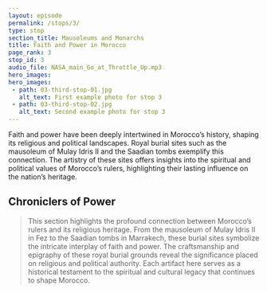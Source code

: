 ```yaml
---
layout: episode
permalink: /stops/3/
type: stop
section_title: Mausoleums and Monarchs
title: Faith and Power in Morocco
page_rank: 3
stop_id: 3
audio_file: NASA_main_Go_at_Throttle_Up.mp3
hero_images:
hero_images:
 - path: 03-third-stop-01.jpg
   alt_text: First example photo for stop 3
 - path: 03-third-stop-02.jpg
   alt_text: Second example photo for stop 3
---
```

Faith and power have been deeply intertwined in Morocco’s history, shaping its religious and political landscapes. Royal burial sites such as the mausoleum of Mulay Idris II and the Saadian tombs exemplify this connection. The artistry of these sites offers insights into the spiritual and political values of Morocco’s rulers, highlighting their lasting influence on the nation’s heritage.

## Chroniclers of Power

> This section highlights the profound connection between Morocco’s rulers and its religious heritage. From the mausoleum of Mulay Idris II in Fez to the Saadian tombs in Marrakech, these burial sites symbolize the intricate interplay of faith and power. The craftsmanship and epigraphy of these royal burial grounds reveal the significance placed on religious and political authority. Each artifact here serves as a historical testament to the spiritual and cultural legacy that continues to shape Morocco.
